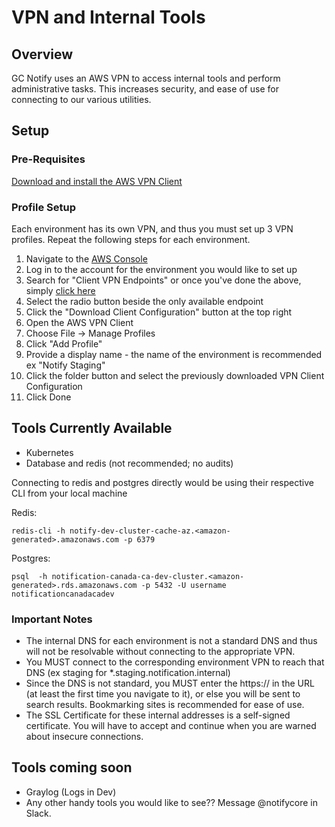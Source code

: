 # VPN and Internal Tools

## Overview

GC Notify uses an AWS VPN to access internal tools and perform administrative tasks. This increases security, and ease of use for connecting to our various utilities. 

## Setup

### Pre-Requisites

[Download and install the AWS VPN Client](https://aws.amazon.com/vpn/client-vpn-download/)

### Profile Setup

Each environment has its own VPN, and thus you must set up 3 VPN profiles. Repeat the following steps for each environment.

1. Navigate to the [AWS Console](https://cds-snc-ct.awsapps.com/start#/)
2. Log in to the account for the environment you would like to set up
3. Search for "Client VPN Endpoints" or once you've done the above, simply [click here](https://ca-central-1.console.aws.amazon.com/vpc/home?region=ca-central-1#ClientVPNEndpoints:)
4. Select the radio button beside the only available endpoint
5. Click the "Download Client Configuration" button at the top right
6. Open the AWS VPN Client
7. Choose File -> Manage Profiles
8. Click "Add Profile"
9. Provide a display name - the name of the environment is recommended ex "Notify Staging"
10. Click the folder button and select the previously downloaded VPN Client Configuration
11. Click Done


## Tools Currently Available

* Kubernetes
* Database and redis (not recommended; no audits)

Connecting to redis and postgres directly would be using their respective CLI from your local machine

Redis:
``` shell
redis-cli -h notify-dev-cluster-cache-az.<amazon-generated>.amazonaws.com -p 6379
```

Postgres:
``` shell
psql  -h notification-canada-ca-dev-cluster.<amazon-generated>.rds.amazonaws.com -p 5432 -U username notificationcanadacadev
```

### Important Notes

- The internal DNS for each environment is not a standard DNS and thus will not be resolvable
without connecting to the appropriate VPN. 
- You MUST connect to the corresponding environment VPN to reach that DNS (ex staging for *.staging.notification.internal)
- Since the DNS is not standard, you MUST enter the https:// in the URL (at least the first time you navigate to it), or else you will be sent to search results. Bookmarking sites is recommended for ease of use.
- The SSL Certificate for these internal addresses is a self-signed certificate. You will have to accept and continue when you are warned about insecure connections. 

## Tools coming soon

- Graylog (Logs in Dev)
- Any other handy tools you would like to see?? Message @notifycore in Slack.
